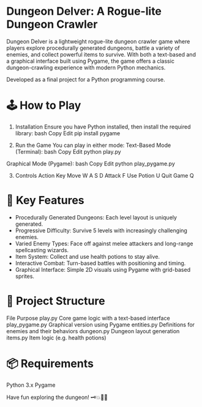 # Dungeon Delver: A Rogue-lite Dungeon Crawler

Dungeon Delver is a lightweight rogue-lite dungeon crawler game where players explore procedurally generated dungeons, battle a variety of enemies, and collect powerful items to survive. With both a text-based and a graphical interface built using Pygame, the game offers a classic dungeon-crawling experience with modern Python mechanics.

Developed as a final project for a Python programming course.

# 🕹️ How to Play
1. Installation
Ensure you have Python installed, then install the required library:
bash
Copy
Edit
pip install pygame

2. Run the Game
You can play in either mode:
 Text-Based Mode (Terminal):
 bash
 Copy
 Edit
 python play.py

 Graphical Mode (Pygame):
 bash
 Copy
 Edit
 python play_pygame.py

3. Controls
Action	Key
Move	W A S D
Attack	F
Use Potion	U
Quit Game	Q

# 🔑 Key Features
- Procedurally Generated Dungeons: Each level layout is uniquely generated.
- Progressive Difficulty: Survive 5 levels with increasingly challenging enemies.
- Varied Enemy Types: Face off against melee attackers and long-range spellcasting wizards.
- Item System: Collect and use health potions to stay alive.
- Interactive Combat: Turn-based battles with positioning and timing.
- Graphical Interface: Simple 2D visuals using Pygame with grid-based sprites.

# 🧩 Project Structure
File	Purpose
play.py	Core game logic with a text-based interface
play_pygame.py	Graphical version using Pygame
entities.py	Definitions for enemies and their behaviors
dungeon.py	Dungeon layout generation
items.py	Item logic (e.g. health potions)

# 📦 Requirements
Python 3.x
Pygame

Have fun exploring the dungeon! 🗝️💥🧟‍♂️
